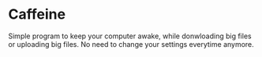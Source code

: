 # Caffeine

Simple program to keep your computer awake, while donwloading big files or uploading big files.
No need to change your settings everytime anymore.